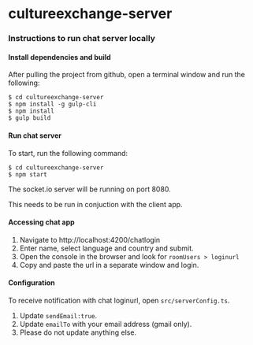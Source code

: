 # cultureexchange-server

### Instructions to run chat server locally

#### Install dependencies and build

After pulling the project from github, open a terminal window and run the following:

`$ cd cultureexchange-server`\
`$ npm install -g gulp-cli`\
`$ npm install`\
`$ gulp build`

#### Run chat server

To start, run the following command:

`$ cd cultureexchange-server`\
`$ npm start`

The socket.io server will be running on port 8080.

This needs to be run in conjuction with the client app.

#### Accessing chat app

1.  Navigate to http://localhost:4200/chatlogin
2.  Enter name, select language and country and submit.
3.  Open the console in the browser and look for `roomUsers > loginurl`
4.  Copy and paste the url in a separate window and login.

#### Configuration

To receive notification with chat loginurl, open `src/serverConfig.ts`.

1. Update `sendEmail:true`.
2. Update `emailTo` with your email address (gmail only).
3. Please do not update anything else.
